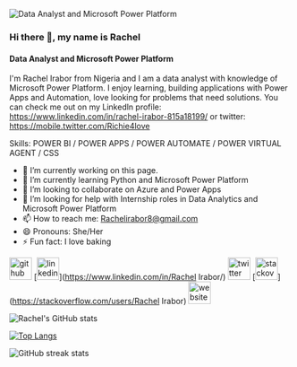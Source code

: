 ![Data Analyst and Microsoft Power Platform ](https://media-exp1.licdn.com/dms/image/C5603AQHf6ItnahMYQw/profile-displayphoto-shrink_200_200/0/1578730113221?e=1647475200&v=beta&t=9lllbic6axhS3N4egFteOAK35NCEVRrj72FO7IByLos)

### Hi there 👋, my name is Rachel 
#### Data Analyst and Microsoft Power Platform 


I'm Rachel Irabor from Nigeria and I am a data analyst with knowledge of Microsoft Power Platform. I enjoy learning, building applications with Power Apps and Automation, love looking for problems that need solutions.  You can check me out on my Linkedln profile:
https://www.linkedin.com/in/rachel-irabor-815a18199/ or twitter: https://mobile.twitter.com/Richie4love


Skills: POWER BI / POWER APPS / POWER AUTOMATE / POWER VIRTUAL AGENT / CSS

- 🔭 I’m currently working on this page. 
- 🌱 I’m currently learning Python and Microsoft Power Platform  
- 👯 I’m looking to collaborate on Azure and Power Apps 
- 🤔 I’m looking for help with Internship roles in Data Analytics and Microsoft Power Platform 
- 📫 How to reach me: Rachelirabor8@gmail.com 
- 😄 Pronouns: She/Her 
- ⚡ Fun fact: I love baking 


[<img src='https://cdn.jsdelivr.net/npm/simple-icons@3.0.1/icons/github.svg' alt='github' height='40'>](https://github.com/Uchemena)  [<img src='https://cdn.jsdelivr.net/npm/simple-icons@3.0.1/icons/linkedin.svg' alt='linkedin' height='40'>](https://www.linkedin.com/in/Rachel Irabor/)  [<img src='https://cdn.jsdelivr.net/npm/simple-icons@3.0.1/icons/twitter.svg' alt='twitter' height='40'>](https://twitter.com/Richie4love)  [<img src='https://cdn.jsdelivr.net/npm/simple-icons@3.0.1/icons/stackoverflow.svg' alt='stackoverflow' height='40'>](https://stackoverflow.com/users/Rachel Irabor)  [<img src='https://cdn.jsdelivr.net/npm/simple-icons@3.0.1/icons/icloud.svg' alt='website' height='40'>](https://sites.google.com/view/racheliraborportfolio/home)  



![Rachel's GitHub stats](https://github-readme-stats.vercel.app/api?username=uchemena&theme=radical&show_icons=true)


[![Top Langs](https://github-readme-stats.vercel.app/api/top-langs/?username=Uchemena)](https://github.com/anuraghazra/github-readme-stats)

![GitHub streak stats](https://github-readme-streak-stats.herokuapp.com/?user=Uchemena)  

